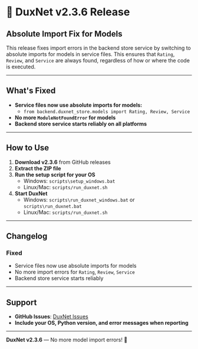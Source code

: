 # 🚀 DuxNet v2.3.6 Release

## Absolute Import Fix for Models

This release fixes import errors in the backend store service by switching to absolute imports for models in service files. This ensures that `Rating`, `Review`, and `Service` are always found, regardless of how or where the code is executed.

---

## What's Fixed

- **Service files now use absolute imports for models:**
  - `from backend.duxnet_store.models import Rating, Review, Service`
- **No more `ModuleNotFoundError` for models**
- **Backend store service starts reliably on all platforms**

---

## How to Use

1. **Download v2.3.6** from GitHub releases
2. **Extract the ZIP file**
3. **Run the setup script for your OS**
   - Windows: `scripts\setup_windows.bat`
   - Linux/Mac: `scripts/run_duxnet.sh`
4. **Start DuxNet**
   - Windows: `scripts\run_duxnet_windows.bat` or `scripts\run_duxnet.bat`
   - Linux/Mac: `scripts/run_duxnet.sh`

---

## Changelog

### Fixed
- Service files now use absolute imports for models
- No more import errors for `Rating`, `Review`, `Service`
- Backend store service starts reliably

---

## Support
- **GitHub Issues**: [DuxNet Issues](https://github.com/ducks-github/DuxNet/issues)
- **Include your OS, Python version, and error messages when reporting**

---

**DuxNet v2.3.6** — No more model import errors! 🚀 